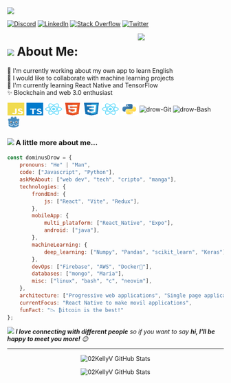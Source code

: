 <img align='center' src="https://media.giphy.com/media/qoTRVbiPUgZLwEC8B9/giphy.gif" width="850">

[![Discord](https://img.shields.io/badge/Discord-%237289DA.svg?logo=discord&logoColor=white)](https://discord.gg/Drow#4410) [![LinkedIn](https://img.shields.io/badge/LinkedIn-%230077B5.svg?logo=linkedin&logoColor=white)](https://linkedin.com/in/dominusdrow) [![Stack Overflow](https://img.shields.io/badge/-Stackoverflow-FE7A16?logo=stack-overflow&logoColor=white)](https://stackoverflow.com/users/20956546) [![Twitter](https://img.shields.io/badge/Twitter-%231DA1F2.svg?logo=Twitter&logoColor=white)](https://twitter.com/@D0minusDrow) 

<img align='right' src="https://media.giphy.com/media/M9gbBd9nbDrOTu1Mqx/giphy.gif" width="200">

# <img src="https://media.giphy.com/media/rBodBIYwtWVOBUXQBp/giphy.gif" width="50"/> About Me:
📱 I'm currently working about my own app to learn English<br>🦾 I would like to collaborate with machine learning projects<br>📕 I'm currently learning React Native and TensorFlow<br>✨ Blockchain and web 3.0 enthusiast<br>


 <div style="display: inline_block">
  <img align="center" alt="drow-Js" height="30" width="40" src="https://raw.githubusercontent.com/devicons/devicon/master/icons/javascript/javascript-plain.svg">
  <img align="center" alt="drow-Ts" height="30" width="40" src="https://raw.githubusercontent.com/devicons/devicon/master/icons/typescript/typescript-plain.svg">
  <img align="center" alt="drow-React" height="30" width="40" src="https://raw.githubusercontent.com/devicons/devicon/master/icons/react/react-original.svg">
  <img align="center" alt="drow-HTML" height="30" width="40" src="https://raw.githubusercontent.com/devicons/devicon/master/icons/html5/html5-original.svg">
  <img align="center" alt="drow-CSS" height="30" width="40" src="https://raw.githubusercontent.com/devicons/devicon/master/icons/css3/css3-original.svg">
  <img align="center" alt="drow-React-Native" height="30" width="40" src="https://raw.githubusercontent.com/devicons/devicon/master/icons/react/react-original.svg">
  <img align="center" alt="drow-Python" height="30" width="40" src="https://raw.githubusercontent.com/devicons/devicon/master/icons/python/python-original.svg">
  <img align="center" alt="drow-Git" height="30" width="40" src="https://raw.githubusercontent.com/jmnote/z-icons/master/svg/git.svg">
  <img align="center" alt="drow-Bash" height="30" width="40" src="https://raw.githubusercontent.com/jmnote/z-icons/master/svg/bash.svg">
  <img align="center" alt="drow-Godot" height="30" width="30" src="https://raw.githubusercontent.com/godotengine/godot/3a48474c49faff6fd12f7875a841fa7872d56f9e/icon.svg">   	
</div>



### <img src="https://media.giphy.com/media/VgCDAzcKvsR6OM0uWg/giphy.gif" width="50"> A little more about me...  

```javascript
const dominusDrow = {
    pronouns: "He" | "Man",
    code: ["Javascript", "Python"],
    askMeAbout: ["web dev", "tech", "cripto", "manga"],
    technologies: {
        frondEnd: {
            js: ["React", "Vite", "Redux"],
        },
        mobileApp: {
            multi_plataform: ["React_Native", "Expo"],
            android: ["java"],
        },
        machineLearning: {
            deep_learning: ["Numpy", "Pandas", "scikit_learn", "Keras"],
        },
        devOps: ["Firebase", "AWS", "Docker🐳"],
        databases: ["mongo", "Maria"],
        misc: ["linux", "bash", "c", "neovim"],
    },
    architecture: ["Progressive web applications", "Single page applications"],
    currentFocus: "React Native to make movil applications",
    funFact: "📉 ₿itcoin is the best!"
};
```

<img src="https://media.giphy.com/media/LnQjpWaON8nhr21vNW/giphy.gif" width="60"> <em><b>I love connecting with different people</b> so if you want to say <b>hi, I'll be happy to meet you more!</b> 😊</em>

---

<p align="center"> <img src="https://github-readme-streak-stats.herokuapp.com/?user=DominusDrow&theme=merko&hide_border=true" alt="02KellyV GitHub Stats" />
<p align="center"> <img src="https://github-readme-stats.vercel.app/api/top-langs/?username=DominusDrow&theme=merko&hide_border=true&include_all_commits=false&count_private=false&layout=compact" alt="02KellyV GitHub Stats" />
        
